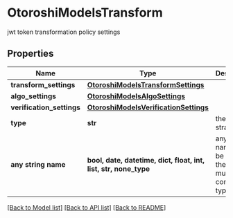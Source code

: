 # OtoroshiModelsTransform

jwt token transformation policy settings

## Properties
Name | Type | Description | Notes
------------ | ------------- | ------------- | -------------
**transform_settings** | [**OtoroshiModelsTransformSettings**](OtoroshiModelsTransformSettings.md) |  | [optional] 
**algo_settings** | [**OtoroshiModelsAlgoSettings**](OtoroshiModelsAlgoSettings.md) |  | [optional] 
**verification_settings** | [**OtoroshiModelsVerificationSettings**](OtoroshiModelsVerificationSettings.md) |  | [optional] 
**type** | **str** | the kind of strategy | [optional] 
**any string name** | **bool, date, datetime, dict, float, int, list, str, none_type** | any string name can be used but the value must be the correct type | [optional]

[[Back to Model list]](../README.md#documentation-for-models) [[Back to API list]](../README.md#documentation-for-api-endpoints) [[Back to README]](../README.md)


